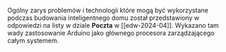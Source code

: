 Ogólny zarys problemów i technologii które mogą być wykorzystane podczas budowania inteligentnego domu został przedstawiony w odpowiedzi na listy w dziale **Poczta** w [[edw-2024-04]]. Wykazano tam wady zastosowanie Arduino jako głównego procesora zarządzającego całym systemem. 